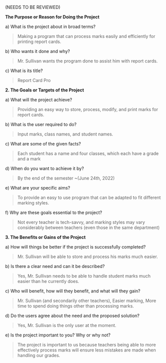 (NEEDS TO BE REVIEWED)

**The Purpose or Reason for Doing the Project**

a) What is the project about in broad terms?

>Making a program that can process marks easily and efficiently for printing report cards.

b) Who wants it done and why?

>Mr. Sullivan wants the program done to assist him with report cards.

c) What is its title?

>Report Card Pro

**2. The Goals or Targets of the Project**

a) What will the project achieve?

>Providing an easy way to store, process, modify, and print marks for report cards.

b) What is the user required to do?

>Input marks, class names, and student names.

c) What are some of the given facts?

>Each student has a name and four classes, which each have a grade and a mark

d) When do you want to achieve it by?

>By the end of the semester ~(June 24th, 2022)

e) What are your specific aims?

>To provide an easy to use program that can be adapted to fit different marking styles.

f) Why are these goals essential to the project?

>Not every teacher is tech-savvy, and marking styles may vary considerably between teachers (even those in the same department)

**3. The Benefits or Gains of the Project**

a) How will things be better if the project is successfully completed?

>Mr. Sullivan will be able to store and process his marks much easier.

b) Is there a clear need and can it be described?

>Yes, Mr. Sullivan needs to be able to handle student marks much easier than he currently does.

c) Who will benefit, how will they benefit, and what will they gain?

>Mr. Sullivan (and secondarily other teachers), Easier marking, More time to spend doing things other than processing marks. 

d) Do the users agree about the need and the proposed solution?

>Yes, Mr. Sullivan is the only user at the moment.

e) Is the project important to you? Why or why not?

>The project is important to us because teachers being able to more effectively process marks will ensure less mistakes are made when handling our grades.
